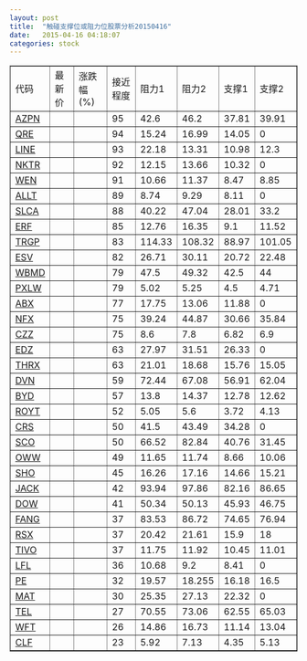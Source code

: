 ```yaml
---
layout: post
title:  "触碰支撑位或阻力位股票分析20150416"
date:   2015-04-16 04:18:07
categories: stock
---
```

<script type="text/javascript">
var stockList = []
stockList.push('gb_azpn');
stockList.push('gb_qre');
stockList.push('gb_line');
stockList.push('gb_nktr');
stockList.push('gb_wen');
stockList.push('gb_allt');
stockList.push('gb_slca');
stockList.push('gb_erf');
stockList.push('gb_trgp');
stockList.push('gb_esv');
stockList.push('gb_wbmd');
stockList.push('gb_pxlw');
stockList.push('gb_abx');
stockList.push('gb_nfx');
stockList.push('gb_czz');
stockList.push('gb_edz');
stockList.push('gb_thrx');
stockList.push('gb_dvn');
stockList.push('gb_byd');
stockList.push('gb_royt');
stockList.push('gb_crs');
stockList.push('gb_sco');
stockList.push('gb_oww');
stockList.push('gb_sho');
stockList.push('gb_jack');
stockList.push('gb_dow');
stockList.push('gb_fang');
stockList.push('gb_rsx');
stockList.push('gb_tivo');
stockList.push('gb_lfl');
stockList.push('gb_pe');
stockList.push('gb_mat');
stockList.push('gb_tel');
stockList.push('gb_wft');
stockList.push('gb_clf');
</script>
<table border="1">
 <tr>
 <td>代码</td>
 <td>最新价</td>
 <td>涨跌幅(%)</td>
 <td>接近程度</td>
 <td>阻力1</td>
 <td>阻力2</td>
 <td>支撑1</td>
 <td>支撑2</td>
</tr>
  <tr id="azpn" class="green">
  <td><a href="http://stock.finance.sina.com.cn/usstock/quotes/AZPN.html" target="_blank">AZPN</a></td><td></td><td></td><td>95</td><td>42.6</td><td>46.2</td><td>37.81</td><td>39.91</td></tr>
  <tr id="qre" class="red">
  <td><a href="http://stock.finance.sina.com.cn/usstock/quotes/QRE.html" target="_blank">QRE</a></td><td></td><td></td><td>94</td><td>15.24</td><td>16.99</td><td>14.05</td><td>0</td></tr>
  <tr id="line" class="red">
  <td><a href="http://stock.finance.sina.com.cn/usstock/quotes/LINE.html" target="_blank">LINE</a></td><td></td><td></td><td>93</td><td>22.18</td><td>13.31</td><td>10.98</td><td>12.3</td></tr>
  <tr id="nktr" class="red">
  <td><a href="http://stock.finance.sina.com.cn/usstock/quotes/NKTR.html" target="_blank">NKTR</a></td><td></td><td></td><td>92</td><td>12.15</td><td>13.66</td><td>10.32</td><td>0</td></tr>
  <tr id="wen" class="red">
  <td><a href="http://stock.finance.sina.com.cn/usstock/quotes/WEN.html" target="_blank">WEN</a></td><td></td><td></td><td>91</td><td>10.66</td><td>11.37</td><td>8.47</td><td>8.85</td></tr>
  <tr id="allt" class="red">
  <td><a href="http://stock.finance.sina.com.cn/usstock/quotes/ALLT.html" target="_blank">ALLT</a></td><td></td><td></td><td>89</td><td>8.74</td><td>9.29</td><td>8.11</td><td>0</td></tr>
  <tr id="slca" class="red">
  <td><a href="http://stock.finance.sina.com.cn/usstock/quotes/SLCA.html" target="_blank">SLCA</a></td><td></td><td></td><td>88</td><td>40.22</td><td>47.04</td><td>28.01</td><td>33.2</td></tr>
  <tr id="erf" class="red">
  <td><a href="http://stock.finance.sina.com.cn/usstock/quotes/ERF.html" target="_blank">ERF</a></td><td></td><td></td><td>85</td><td>12.76</td><td>16.35</td><td>9.1</td><td>11.52</td></tr>
  <tr id="trgp" class="red">
  <td><a href="http://stock.finance.sina.com.cn/usstock/quotes/TRGP.html" target="_blank">TRGP</a></td><td></td><td></td><td>83</td><td>114.33</td><td>108.32</td><td>88.97</td><td>101.05</td></tr>
  <tr id="esv" class="red">
  <td><a href="http://stock.finance.sina.com.cn/usstock/quotes/ESV.html" target="_blank">ESV</a></td><td></td><td></td><td>82</td><td>26.71</td><td>30.11</td><td>20.72</td><td>22.48</td></tr>
  <tr id="wbmd" class="red">
  <td><a href="http://stock.finance.sina.com.cn/usstock/quotes/WBMD.html" target="_blank">WBMD</a></td><td></td><td></td><td>79</td><td>47.5</td><td>49.32</td><td>42.5</td><td>44</td></tr>
  <tr id="pxlw" class="green">
  <td><a href="http://stock.finance.sina.com.cn/usstock/quotes/PXLW.html" target="_blank">PXLW</a></td><td></td><td></td><td>79</td><td>5.02</td><td>5.25</td><td>4.5</td><td>4.71</td></tr>
  <tr id="abx" class="red">
  <td><a href="http://stock.finance.sina.com.cn/usstock/quotes/ABX.html" target="_blank">ABX</a></td><td></td><td></td><td>77</td><td>17.75</td><td>13.06</td><td>11.88</td><td>0</td></tr>
  <tr id="nfx" class="red">
  <td><a href="http://stock.finance.sina.com.cn/usstock/quotes/NFX.html" target="_blank">NFX</a></td><td></td><td></td><td>75</td><td>39.24</td><td>44.87</td><td>30.66</td><td>35.84</td></tr>
  <tr id="czz" class="red">
  <td><a href="http://stock.finance.sina.com.cn/usstock/quotes/CZZ.html" target="_blank">CZZ</a></td><td></td><td></td><td>75</td><td>8.6</td><td>7.8</td><td>6.82</td><td>6.9</td></tr>
  <tr id="edz" class="green">
  <td><a href="http://stock.finance.sina.com.cn/usstock/quotes/EDZ.html" target="_blank">EDZ</a></td><td></td><td></td><td>63</td><td>27.97</td><td>31.51</td><td>26.33</td><td>0</td></tr>
  <tr id="thrx" class="red">
  <td><a href="http://stock.finance.sina.com.cn/usstock/quotes/THRX.html" target="_blank">THRX</a></td><td></td><td></td><td>63</td><td>21.01</td><td>18.68</td><td>15.76</td><td>15.05</td></tr>
  <tr id="dvn" class="red">
  <td><a href="http://stock.finance.sina.com.cn/usstock/quotes/DVN.html" target="_blank">DVN</a></td><td></td><td></td><td>59</td><td>72.44</td><td>67.08</td><td>56.91</td><td>62.04</td></tr>
  <tr id="byd" class="red">
  <td><a href="http://stock.finance.sina.com.cn/usstock/quotes/BYD.html" target="_blank">BYD</a></td><td></td><td></td><td>57</td><td>13.8</td><td>14.37</td><td>12.78</td><td>12.62</td></tr>
  <tr id="royt" class="green">
  <td><a href="http://stock.finance.sina.com.cn/usstock/quotes/ROYT.html" target="_blank">ROYT</a></td><td></td><td></td><td>52</td><td>5.05</td><td>5.6</td><td>3.72</td><td>4.13</td></tr>
  <tr id="crs" class="red">
  <td><a href="http://stock.finance.sina.com.cn/usstock/quotes/CRS.html" target="_blank">CRS</a></td><td></td><td></td><td>50</td><td>41.5</td><td>43.49</td><td>34.28</td><td>0</td></tr>
  <tr id="sco" class="red">
  <td><a href="http://stock.finance.sina.com.cn/usstock/quotes/SCO.html" target="_blank">SCO</a></td><td></td><td></td><td>50</td><td>66.52</td><td>82.84</td><td>40.76</td><td>31.45</td></tr>
  <tr id="oww" class="green">
  <td><a href="http://stock.finance.sina.com.cn/usstock/quotes/OWW.html" target="_blank">OWW</a></td><td></td><td></td><td>49</td><td>11.65</td><td>11.74</td><td>8.66</td><td>10.06</td></tr>
  <tr id="sho" class="red">
  <td><a href="http://stock.finance.sina.com.cn/usstock/quotes/SHO.html" target="_blank">SHO</a></td><td></td><td></td><td>45</td><td>16.26</td><td>17.16</td><td>14.66</td><td>15.21</td></tr>
  <tr id="jack" class="red">
  <td><a href="http://stock.finance.sina.com.cn/usstock/quotes/JACK.html" target="_blank">JACK</a></td><td></td><td></td><td>42</td><td>93.94</td><td>97.86</td><td>82.16</td><td>86.65</td></tr>
  <tr id="dow" class="red">
  <td><a href="http://stock.finance.sina.com.cn/usstock/quotes/DOW.html" target="_blank">DOW</a></td><td></td><td></td><td>41</td><td>50.34</td><td>50.13</td><td>45.93</td><td>46.75</td></tr>
  <tr id="fang" class="red">
  <td><a href="http://stock.finance.sina.com.cn/usstock/quotes/FANG.html" target="_blank">FANG</a></td><td></td><td></td><td>37</td><td>83.53</td><td>86.72</td><td>74.65</td><td>76.94</td></tr>
  <tr id="rsx" class="green">
  <td><a href="http://stock.finance.sina.com.cn/usstock/quotes/RSX.html" target="_blank">RSX</a></td><td></td><td></td><td>37</td><td>20.42</td><td>21.61</td><td>15.9</td><td>18</td></tr>
  <tr id="tivo" class="green">
  <td><a href="http://stock.finance.sina.com.cn/usstock/quotes/TIVO.html" target="_blank">TIVO</a></td><td></td><td></td><td>37</td><td>11.75</td><td>11.92</td><td>10.45</td><td>11.01</td></tr>
  <tr id="lfl" class="red">
  <td><a href="http://stock.finance.sina.com.cn/usstock/quotes/LFL.html" target="_blank">LFL</a></td><td></td><td></td><td>36</td><td>10.68</td><td>9.2</td><td>8.41</td><td>0</td></tr>
  <tr id="pe" class="red">
  <td><a href="http://stock.finance.sina.com.cn/usstock/quotes/PE.html" target="_blank">PE</a></td><td></td><td></td><td>32</td><td>19.57</td><td>18.255</td><td>16.18</td><td>16.5</td></tr>
  <tr id="mat" class="green">
  <td><a href="http://stock.finance.sina.com.cn/usstock/quotes/MAT.html" target="_blank">MAT</a></td><td></td><td></td><td>30</td><td>25.35</td><td>27.13</td><td>22.32</td><td>0</td></tr>
  <tr id="tel" class="green">
  <td><a href="http://stock.finance.sina.com.cn/usstock/quotes/TEL.html" target="_blank">TEL</a></td><td></td><td></td><td>27</td><td>70.55</td><td>73.06</td><td>62.55</td><td>65.03</td></tr>
  <tr id="wft" class="red">
  <td><a href="http://stock.finance.sina.com.cn/usstock/quotes/WFT.html" target="_blank">WFT</a></td><td></td><td></td><td>26</td><td>14.86</td><td>16.73</td><td>11.14</td><td>13.04</td></tr>
  <tr id="clf" class="green">
  <td><a href="http://stock.finance.sina.com.cn/usstock/quotes/CLF.html" target="_blank">CLF</a></td><td></td><td></td><td>23</td><td>5.92</td><td>7.13</td><td>4.35</td><td>5.13</td></tr>
</table>
